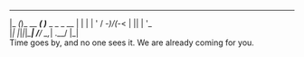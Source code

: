   _____ _           _                
 |_   _(_)_ __  ___( )___  _  _ _ __ 
   | | | | '  \/ -_)/(_-< | || | '_ \
   |_| |_|_|_|_\___| /__/  \_,_| .__/
                               |_|   
Time goes by, and no one sees it. We are already coming for you.
